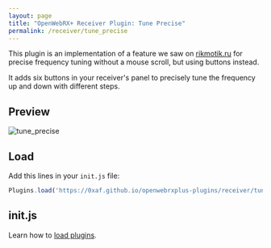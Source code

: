 ```yaml
---
layout: page
title: "OpenWebRX+ Receiver Plugin: Tune Precise"
permalink: /receiver/tune_precise
---
```


This plugin is an implementation of a feature we saw on [rikmotik.ru](https://rikmotik.ru/) for precise frequency tuning without a mouse scroll, but using buttons instead.

It adds six buttons in your receiver's panel to precisely tune the frequency up and down with different steps.

## Preview

![tune_precise](tune_precise/tune_precise.png "Preview")

## Load

Add this lines in your `init.js` file:

```js
Plugins.load('https://0xaf.github.io/openwebrxplus-plugins/receiver/tune_precise/tune_precise.js');
```

## init.js

Learn how to [load plugins](/openwebrxplus-plugins/#load-plugins).
